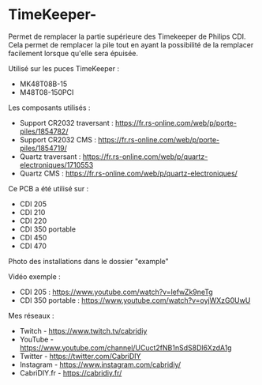 # TimeKeeper-

Permet de remplacer la partie supérieure des Timekeeper de Philips CDI. Cela permet de remplacer la pile tout en ayant la possibilité de la remplacer facilement lorsque qu'elle sera épuisée. 

Utilisé sur les puces TimeKeeper : 
- MK48T08B-15
- M48T08-150PCI

Les composants utilisés : 
- Support CR2032 traversant : https://fr.rs-online.com/web/p/porte-piles/1854782/
- Support CR2032 CMS : https://fr.rs-online.com/web/p/porte-piles/1854719/
- Quartz traversant : https://fr.rs-online.com/web/p/quartz-electroniques/1710553
- Quartz CMS : https://fr.rs-online.com/web/p/quartz-electroniques/

Ce PCB a été utilisé sur :
 - CDI 205
 - CDI 210
 - CDI 220
 - CDI 350 portable
 - CDI 450
 - CDI 470
 
 Photo des installations dans le dossier "example"
 
 Vidéo exemple :
- CDI 205 : https://www.youtube.com/watch?v=lefwZk9neTg
- CDI 350 portable : https://www.youtube.com/watch?v=oyjWXzG0UwU



Mes réseaux : 
- Twitch - https://www.twitch.tv/cabridiy
- YouTube - https://www.youtube.com/channel/UCuct2fNB1nSdS8Dl6XzdA1g
- Twitter - https://twitter.com/CabriDIY
- Instagram - https://www.instagram.com/cabridiy/
- CabriDIY.fr - https://cabridiy.fr/
